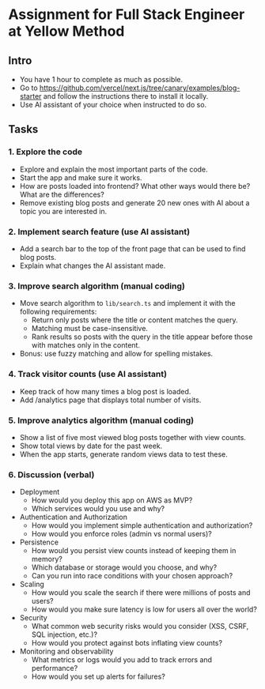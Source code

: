 # Assignment for Full Stack Engineer at Yellow Method

## Intro
- You have 1 hour to complete as much as possible.  
- Go to https://github.com/vercel/next.js/tree/canary/examples/blog-starter and follow the instructions there to install it locally.
- Use AI assistant of your choice when instructed to do so.

## Tasks

### 1. Explore the code
- Explore and explain the most important parts of the code.
- Start the app and make sure it works.
- How are posts loaded into frontend? What other ways would there be? What are the differences?
- Remove existing blog posts and generate 20 new ones with AI about a topic you are interested in.

### 2. Implement search feature (use AI assistant)
- Add a search bar to the top of the front page that can be used to find blog posts.
- Explain what changes the AI assistant made.

### 3. Improve search algorithm (manual coding)
- Move search algorithm to `lib/search.ts` and implement it with the following requirements:
  - Return only posts where the title or content matches the query.
  - Matching must be case-insensitive.
  - Rank results so posts with the query in the title appear before those with matches only in the content.
- Bonus: use fuzzy matching and allow for spelling mistakes.

### 4. Track visitor counts (use AI assistant)
- Keep track of how many times a blog post is loaded.
- Add /analytics page that displays total number of visits.

### 5. Improve analytics algorithm (manual coding)
- Show a list of five most viewed blog posts together with view counts.
- Show total views by date for the past week.
- When the app starts, generate random views data to test these.

### 6. Discussion (verbal)
- Deployment
  - How would you deploy this app on AWS as MVP?
  - Which services would you use and why?
- Authentication and Authorization
  - How would you implement simple authentication and authorization?
  - How would you enforce roles (admin vs normal users)?
- Persistence
  - How would you persist view counts instead of keeping them in memory?
  - Which database or storage would you choose, and why?
  - Can you run into race conditions with your chosen approach?
- Scaling
  - How would you scale the search if there were millions of posts and users?
  - How would you make sure latency is low for users all over the world?
- Security
  - What common web security risks would you consider (XSS, CSRF, SQL injection, etc.)?
  - How would you protect against bots inflating view counts?
- Monitoring and observability
  - What metrics or logs would you add to track errors and performance?
  - How would you set up alerts for failures?
